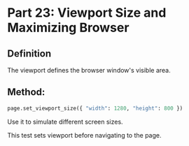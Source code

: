 
# Part 23: Viewport Size and Maximizing Browser

## Definition
The viewport defines the browser window's visible area.

## Method:
```python
page.set_viewport_size({ "width": 1280, "height": 800 })
```

Use it to simulate different screen sizes.

This test sets viewport before navigating to the page.
